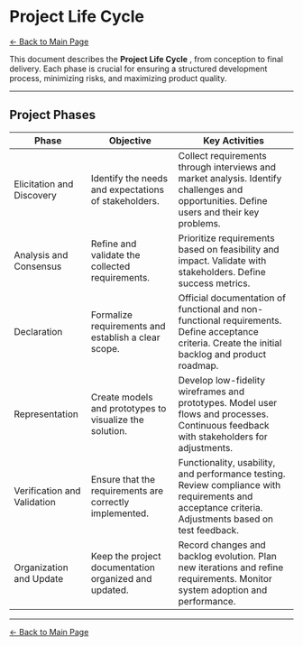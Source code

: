 
# Project Life Cycle

[← Back to Main Page](../index.md)

This document describes the  **Project Life Cycle** , from conception to final delivery. Each phase is crucial for ensuring a structured development process, minimizing risks, and maximizing product quality.

---

## Project Phases

| Phase                       | Objective                                               | Key Activities                                                                                                                                      |
| --------------------------- | ------------------------------------------------------- | --------------------------------------------------------------------------------------------------------------------------------------------------- |
| Elicitation and Discovery   | Identify the needs and expectations of stakeholders.    | Collect requirements through interviews and market analysis. Identify challenges and opportunities. Define users and their key problems.            |
| Analysis and Consensus      | Refine and validate the collected requirements.         | Prioritize requirements based on feasibility and impact. Validate with stakeholders. Define success metrics.                                        |
| Declaration                 | Formalize requirements and establish a clear scope.     | Official documentation of functional and non-functional requirements. Define acceptance criteria. Create the initial backlog and product roadmap.   |
| Representation              | Create models and prototypes to visualize the solution. | Develop low-fidelity wireframes and prototypes. Model user flows and processes. Continuous feedback with stakeholders for adjustments.              |
| Verification and Validation | Ensure that the requirements are correctly implemented. | Functionality, usability, and performance testing. Review compliance with requirements and acceptance criteria. Adjustments based on test feedback. |
| Organization and Update     | Keep the project documentation organized and updated.   | Record changes and backlog evolution. Plan new iterations and refine requirements. Monitor system adoption and performance.                         |

---

[← Back to Main Page](../index.md)
